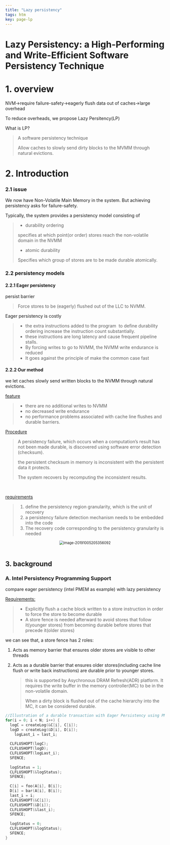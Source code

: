 ```yaml
---
title: "Lazy persistency"
tags: htm
key: page-lp
---
```


# Lazy Persistency: a High-Performing and Write-Efficient Software Persistency Technique

# 1. overview

NVM->require failure-safety->eagerly flush data out of caches->large overhead

To reduce overheads, we propose Lazy Persitency(LP)

What is LP?

> A software persistency technique
>
> Allow caches to slowly send dirty blocks to the MVMM through natural evictions.



# 2. Introduction

### 2.1 issue

We now have Non-Volatile Main Memory in the system. But achieving persistency asks for failure-safety.

Typically, the system provides a persistency model consisting of 

> * durability ordering
>
> specifies at which point(or order) stores reach the non-volatile domain in the NVMM
>
> * atomic durability
>
> Specifies which group of stores are to be made durable atomically.



### 2.2 persistency models

#### 2.2.1 Eager persistency

persist barrier

>  Force stores to be (eagerly) flushed out of the LLC to NVMM.



Eager persistency is costly

> * the extra instructions added to the program  to define durability ordering increase the instruction count substantially.
> * these instructions are long latency and cause frequent pipeline stalls.
> * By forcing writes to go to NVMM, the NVMM write endurance is reduced
> * It goes against the principle of make the common case fast



#### 2.2.2 Our method

we let caches slowly send written blocks to the NVMM through natural evictions. 

<u>feature</u>

> * there are no additional writes to NVMM
> * no decreased write endurance
> * no performance problems associated with cache line flushes and durable barriers.

<u>Procedure</u>

> A persistency failure, which occurs when a computation’s result has not been made durable, is discovered using software error detection (checksum).
>
> the persistent checksum in memory is inconsistent with the persistent data it protects.
>
> The system recovers by recomputing the inconsistent results.

<br/>

<u>requirements</u>

> 1. define the persistency region granularity, which is the unit of recovery
> 2. a persistency failure detection mechanism needs to be embedded into the code
> 3. The recovery code corresponding to the persistency granularity is needed

<center><img src="https://miaochenlu.github.io/picture/image-20191005205356092.png" alt="image-20191005205356092" style="zoom:80%;" /></center>

<br/>

## 3. background

### A. Intel Persistency Programming Support

compare eager persistency (intel PMEM as example) with lazy persistency

<u>Requirements:</u>

> * Explicitly flush a cache block written to a store instruction in order to force the store to become durable
> * A store fence is needed afterward to avoid stores that follow it(younger stores) from becoming durable before stores that precede it(older stores)

we can see that, a store fence has 2 roles:

1. Acts as memory barrier that ensures older stores are visible to other threads

2. Acts as a durable barrier that ensures older stores(including cache line flush or write back instructions) are durable prior to younger stores.

   > this is supported by Asychronous DRAM Refresh(ADR) platform. It requires the write buffer in the memory controller(MC) to be in the non-volatile domain.
   >
   > When a dirty block is flushed out of the cache hierarchy into the MC, it can be considered durable.



```cpp
//Illustration of a durable transaction with Eager Persistency using PMEM.
for(i = 0; i < N; i++) {
  logC = createLog(&C[i], C[i]);
  logD = createLog(&D[i], D[i]);
 	logLast_i = last_i;
  
  CLFLUSHOPT(logC);
  CLFLUSHOPT(logD);
  CLFLUSHOPT(logLast_i);
  SFENCE;
  
  logStatus = 1;
  CLFLUSHOPT(&logStatus);
  SFENCE;
  
  C[i] = foo(A[i], B[i]);
  D[i] = bar(A[i], B[i]);
  last_i = i;
  CLFLUSHOPT(&C[i]);
  CLFLUSHOPT(&D[i]);
  CLFLUSHOPT(&last_i);
  SFENCE;
  
  logStatus = 0;
  CLFLUSHOPT(&logStatus);
  SFENCE;
}
```

